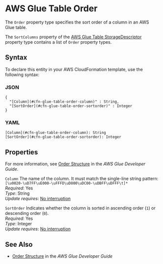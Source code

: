 # AWS Glue Table Order<a name="aws-properties-glue-table-order"></a>

<a name="aws-properties-glue-table-order-description"></a>The `Order` property type specifies the sort order of a column in an AWS Glue table\.

<a name="aws-properties-glue-table-order-inheritance"></a> The `SortColumns` property of the [AWS Glue Table StorageDescriptor](aws-properties-glue-table-storagedescriptor.md) property type contains a list of `Order` property types\.

## Syntax<a name="aws-properties-glue-table-order-syntax"></a>

To declare this entity in your AWS CloudFormation template, use the following syntax:

### JSON<a name="aws-properties-glue-table-order-syntax.json"></a>

```
{
  "[Column](#cfn-glue-table-order-column)" : String,
  "[SortOrder](#cfn-glue-table-order-sortorder)" : Integer
}
```

### YAML<a name="aws-properties-glue-table-order-syntax.yaml"></a>

```
[Column](#cfn-glue-table-order-column): String
[SortOrder](#cfn-glue-table-order-sortorder): Integer
```

## Properties<a name="aws-properties-glue-table-order-properties"></a>

For more information, see [Order Structure](https://docs.aws.amazon.com/glue/latest/dg/aws-glue-api-catalog-tables.html#aws-glue-api-catalog-tables-Order) in the *AWS Glue Developer Guide*\.

`Column`  <a name="cfn-glue-table-order-column"></a>
The name of the column\. It must match the single\-line string pattern: `[\u0020-\uD7FF\uE000-\uFFFD\uD800\uDC00-\uDBFF\uDFFF\t]*`  
 *Required*: Yes  
 *Type*: String  
 *Update requires*: [No interruption](using-cfn-updating-stacks-update-behaviors.md#update-no-interrupt) 

`SortOrder`  <a name="cfn-glue-table-order-sortorder"></a>
Indicates whether the column is sorted in ascending order \(`1`\) or descending order \(`0`\)\.  
 *Required*: Yes  
 *Type*: Integer  
 *Update requires*: [No interruption](using-cfn-updating-stacks-update-behaviors.md#update-no-interrupt) 

## See Also<a name="aws-properties-glue-table-order-seealso"></a>
+ [Order Structure](https://docs.aws.amazon.com/glue/latest/dg/aws-glue-api-catalog-tables.html#aws-glue-api-catalog-tables-Order) in the *AWS Glue Developer Guide*